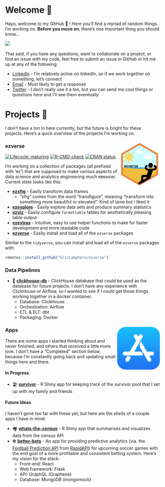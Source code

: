 
# Welcome 👋

Hayo, welcome to my GitHub 🐙 ! Here you’ll find a myriad of random
things I’m working on. **Before you move on**, there’s one important
thing you should know…

![](images/i_understand_nothing.gif) <!--
![](https://media.giphy.com/media/SAAMcPRfQpgyI/giphy.gif)
-->

That said, if you have any questions, want to collaborate on a project,
or find an issue with my code, feel free to submit an issue in GitHub or
hit me up at any of the following:

- [LinkedIn](https://www.linkedin.com/in/ericjlamphere/) - I’m
  relatively active on linkedIn, so if we work together on something,
  let’s connect
- [Email](mailto:ericjlamphere@gmail.com) - Most likely to get a
  response
- [Twitter](https://twitter.com/ericlamphere) - I don’t really use it a
  ton, but you can send me cool things or questions here and I’ll see
  them eventually

# Projects 🤖

I don’t have a ton in here currently, but the future is bright for these
projects. Here’s a quick overview of the projects I’m working on.

### ezverse <a href='https://github.com/EricLamphere/ezverse'><img src='images/hex_sticker_ezverse.png' align="right" height="139" /></a>

<!-- badges: start -->

[![Lifecycle:
maturing](https://img.shields.io/badge/lifecycle-maturing-blue.svg)](https://lifecycle.r-lib.org/articles/stages.html#maturing)
[![R-CMD-check](https://github.com/EricLamphere/ezverse/actions/workflows/check-release.yaml/badge.svg)](https://github.com/EricLamphere/ezverse/actions/workflows/check-release.yaml)
[![CRAN
status](https://www.r-pkg.org/badges/version/ezverse)](https://CRAN.R-project.org/package=ezverse)
<!-- badges: end -->

I’m working on a collection of packages (all prefixed with ‘ez’) that
are supposed to make various aspects of data science and analytics
engineering much ~~ez~~easier. Current state looks like this:

- [**ezxfig**](https://github.com/EricLamphere/ezxfig.git) - Easily
  transform data frames
  - “xfig” comes from the word “transfigure”, meaning “transform into
    something more beautiful or elevated”. Kind of lame but I liked it
- [**ezexplore**](https://github.com/EricLamphere/ezexplore.git) -
  Easily explore data sets and produce summary statistics
- [**ezviz**](https://github.com/EricLamphere/ezviz.git) - Easily
  configure `formattable` tables for aesthetically pleasing table output
- [**ezextras**](https://github.com/EricLamphere/ezextras.git) -
  Intuitive, easy to use helper functions to make for faster development
  and more readable code
- [**ezverse**](https://github.com/EricLamphere/ezextras.git) - Easily
  install and load all of the `ezverse` packages

Similar to the `tidyverse`, you can install and load all of the
`ezverse` packages with:

``` r
remotes::install_github("EricLamphere/ezverse")
```

### Data Pipelines

- 🍋
  [**clickhouse-db**](https://github.com/EricLamphere/clickhouse-db.git) -
  ClickHouse database that could be used as the database for future
  projects. I don’t have any experience with ClickHouse or Airflow, so I
  wanted to see if I could get those things working together in a docker
  container.
  - Database: ClickHouse
  - Orchestration: Airflow
  - ETL & ELT: dbt
  - Packaging: Docker

### Apps <a href='https://github.com/rstudio/shiny'><img src='images/app-store-logo-transparent.svg' align="right" height="139" /></a>

There are some apps I started thinking about and never finished, and
others that received a little more love. I don’t have a “Completed”
section below, because I’m constantly going back and updating small
things here and there.

#### In Progress

- 🏖️ [**survivor**](https://github.com/EricLamphere/survivor.git) - R
  Shiny app for keeping track of the survivor pool that I set up with my
  family and friends

#### Future Ideas

I haven’t gone too far with these yet, but here are the shells of a
couple apps I have in mind:

- 🏘️
  [**whats-the-census**](https://github.com/EricLamphere/whats-the-census.git) -
  R Shiny app that summarises and visualizes data from the census API
- ⚽
  [**better-bets**](https://github.com/EricLamphere/better-bets.git) -
  An app for providing predictive analytics (via. the [Football
  Prediction
  API](https://rapidapi.com/boggio-analytics/api/football-prediction/)
  from [RapidAPI](https://rapidapi.com/hub)) for upcoming soccer games
  with the end goal of a more profitable and consistent betting system.
  Here’s my vision for the stack:
  - Front-end: React
  - Web framework: Flask
  - API: GraphQL (Graphene)
  - Database: MongoDB (mongomock)
